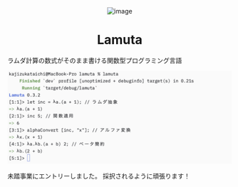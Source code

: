 <div align="center">
  <img width="150" alt="image" src="https://github.com/user-attachments/assets/8795161c-2c15-4c7c-9174-29d52c56df00" />

 # **Lamuta**
</div>



ラムダ計算の数式がそのまま書ける関数型プログラミング言語

<img width="778" alt="image" src="docs/static/lambda.png" />

未踏事業にエントリーしました。
採択されるように頑張ります！
